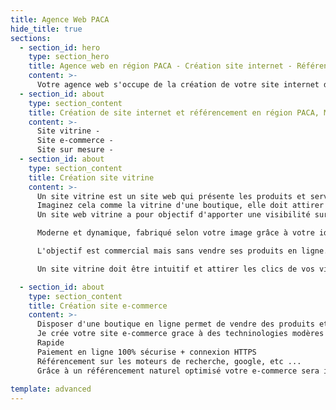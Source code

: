 ```yaml
---
title: Agence Web PACA
hide_title: true
sections:
  - section_id: hero
    type: section_hero
    title: Agence web en région PACA - Création site internet - Référencement
    content: >-
      Votre agence web s'occupe de la création de votre site internet de A à Z
  - section_id: about
    type: section_content
    title: Création de site internet et référencement en région PACA, Marseille, Nice, Aix-en-provence
    content: >-
      Site vitrine -
      Site e-commerce -
      Site sur mesure -
  - section_id: about
    type: section_content
    title: Création site vitrine
    content: >-
      Un site vitrine est un site web qui présente les produits et services de votre activité professionnelle, sans les vendre en ligne.
      Imaginez cela comme la vitrine d'une boutique, elle doit attirer l'attention et donner envis de mettre les pieds à l'intérieure.
      Un site web vitrine a pour objectif d'apporter une visibilité sur internet de votre activité, afin d’acquérir des contacts, prospects et clients.

      Moderne et dynamique, fabriqué selon votre image grâce à votre identité visuelle, il s’adresse donc à toute personne cherchant à faire connaitre son activité et attitrer la clientèle pour une prise de contacte.

      L'objectif est commercial mais sans vendre ses produits en ligne.

      Un site vitrine doit être intuitif et attirer les clics de vos visiteurs.

  - section_id: about
    type: section_content
    title: Création site e-commerce
    content: >-
      Disposer d'une boutique en ligne permet de vendre des produits et services sur internet.
      Je crée votre site e-commerce grace à des techninologies modères est sécurisée :
      Rapide
      Paiement en ligne 100% sécurise + connexion HTTPS
      Référencement sur les moteurs de recherche, google, etc ...
      Grâce à un référencement naturel optimisé votre e-commerce sera indexé correctement sur les moteurs de recherche, pour que les clients clic sur votre site en premier.
    
template: advanced
---
```

